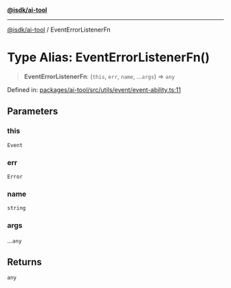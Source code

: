 [**@isdk/ai-tool**](../README.md)

***

[@isdk/ai-tool](../globals.md) / EventErrorListenerFn

# Type Alias: EventErrorListenerFn()

> **EventErrorListenerFn**: (`this`, `err`, `name`, ...`args`) => `any`

Defined in: [packages/ai-tool/src/utils/event/event-ability.ts:11](https://github.com/isdk/ai-tool.js/blob/7135b3a67072644f21685b76900b7f351401749e/src/utils/event/event-ability.ts#L11)

## Parameters

### this

`Event`

### err

`Error`

### name

`string`

### args

...`any`

## Returns

`any`
